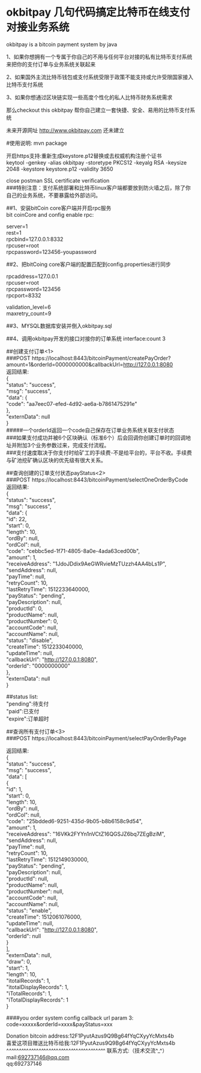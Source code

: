 # okbitpay 几句代码搞定比特币在线支付对接业务系统   
okbitpay is a bitcoin payment system by java   

1、如果你想拥有一个专属于你自己的不用与任何平台对接的私有比特币支付系统来把你的支付订单与业务系统关联起来   

2、如果国外主流比特币钱包或支付系统受限于政策不能支持或允许受限国家接入比特币支付系统   

3、如果你想通过区块链实现一些高度个性化的私人比特币财务系统需求   

那么checkout this okbitpay 帮你自己建立一套快捷、安全、易用的比特币支付系统   

未来开源网址 http://www.okbitpay.com 还未建立   


#使用说明:   mvn package

开启https支持:重新生成keystore.p12替换或去权威机构注册个证书   
keytool -genkey -alias okbitpay  -storetype PKCS12 -keyalg RSA -keysize 2048  -keystore keystore.p12 -validity 3650   

close postman SSL certificate verification   
###特别注意：支付系统部署和比特币linux客户端都要放到防火墙之后，除了你自己的业务系统，不要暴露给外部访问。   

##1、安装bitCoin core客户端并开启rpc服务        
bit coinCore and config enable rpc:   

server=1   
rest=1   
rpcbind=127.0.0.1:8332   
rpcuser=root   
rpcpassword=123456-youpassword   



##2、把bitCoing core客户端的配置匹配到config.properties进行同步   

rpcaddress=127.0.0.1   
rpcuser=root   
rpcpassword=123456   
rpcport=8332   

validation_level=6   
maxretry_count=9   

##3、MYSQL数据库安装并倒入okbitpay.sql        

##4、调用okbitpay开发的接口对接你的订单系统 interface:count 3  
    
##创建支付订单<1>    
###POST https://localhost:8443/bitcoinPayment/createPayOrder?amount=1&orderId=0000000000&callbackUrl=http://127.0.0.1:8080   
返回结果:   
{  
    "status": "success",  
    "msg": "success",  
    "data": {  
        "code": "aa7eec07-efed-4d92-ae6a-b7861475291e"  
    },  
    "externData": null  
}   
#####一个orderId返回一个code自己保存在订单业务系统关联支付状态   
###如果支付成功并被6个区块确认（标准6个）后会回调你创建订单时的回调地址并附加3个业务参数过来，完成支付流程。      
###支付速度取决于你支付时给矿工的手续费-不是给平台的，平台不收。手续费与矿池挖矿确认区块的优先级有很大关系。   


##查询创建的订单支付状态payStatus<2>   
###POST https://localhost:8443/bitcoinPayment/selectOneOrderByCode       
返回结果:    
{   
    "status": "success",   
    "msg": "success",   
    "data": {   
        "id": 22,   
        "start": 0,   
        "length": 10,    
        "ordBy": null,    
        "ordCol": null,   
        "code": "cebbc5ed-1f71-4805-8a0e-4ada63ced00b",   
        "amount": 1,   
        "receiveAddress": "1JdoJDdix9AeGWRvieMzTUzzh4AA4bLs1P",    
        "sendAddress": null,   
        "payTime": null,   
        "retryCount": 10,   
        "lastRetryTime": 1512233640000,  
        "payStatus": "pending",   
        "payDescription": null,   
        "productId": 0,   
        "productName": null,   
        "productNumber": 0,   
        "accountCode": null,   
        "accountName": null,   
        "status": "disable",   
        "createTime": 1512233040000,    
        "updateTime": null,   
        "callbackUrl": "http://127.0.0.1:8080",    
        "orderId": "0000000000"    
    },    
    "externData": null   
}   
 
##status list:     
"pending":待支付    
"paid":已支付    
"expire":订单超时    

##查询所有支付订单<3>   
###POST https://localhost:8443/bitcoinPayment/selectPayOrderByPage   

返回结果:  
{   
    "status": "success",  
    "msg": "success",  
    "data": [  
        {  
            "id": 1,  
            "start": 0,  
            "length": 10,  
            "ordBy": null,  
            "ordCol": null,  
            "code": "25bdded6-9251-435d-9b05-b8b6158c9d54",  
            "amount": 1,  
            "receiveAddress": "16VKk2FYYn1nVCtZ16QGSJZ6bq7ZEgBziM",  
            "sendAddress": null,  
            "payTime": null,  
            "retryCount": 10,  
            "lastRetryTime": 1512149030000,  
            "payStatus": "pending",  
            "payDescription": null,  
            "productId": null,  
            "productName": null,  
            "productNumber": null,  
            "accountCode": null,  
            "accountName": null,  
            "status": "enable",  
            "createTime": 1512061076000,  
            "updateTime": null,  
            "callbackUrl": "http://127.0.0.1:8080",  
            "orderId": null  
        }  
    ],  
    "externData": null,  
    "draw": 0,  
    "start": 1,  
    "length": 10,  
    "itotalRecords": 1,  
    "itotalDisplayRecords": 1,  
    "iTotalRecords": 1,  
    "iTotalDisplayRecords": 1  
}  
   
####you order system config callback url param 3: code=xxxxx&orderId=xxxx&payStatus=xxx   


Donation bitcoin address:12F1PyutAzus9Q9Bg64fYqCXyyYcMxts4b    
喜爱这项目赠送比特币给我:12F1PyutAzus9Q9Bg64fYqCXyyYcMxts4b   
^_^^_^^_^^_^^_^^_^^_^^_^^_^^_^^_^^_^^_^^_^^_^^_^^_^^_^^_^^_^
联系方式:（技术交流^_^）   
mail:692737146@qq.com    
qq:692737146    

